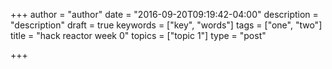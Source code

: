 +++
author = "author"
date = "2016-09-20T09:19:42-04:00"
description = "description"
draft = true
keywords = ["key", "words"]
tags = ["one", "two"]
title = "hack reactor week 0"
topics = ["topic 1"]
type = "post"

+++

